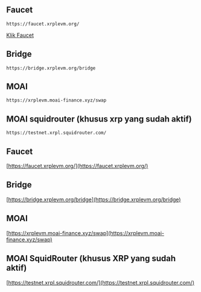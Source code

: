 ## Faucet
```
https://faucet.xrplevm.org/
```
<a href="https://faucet.xrplevm.org/" target="_blank">Klik Faucet</a>

## Bridge
```
https://bridge.xrplevm.org/bridge
```
## MOAI	
```
https://xrplevm.moai-finance.xyz/swap
```

## MOAI	squidrouter (khusus xrp yang sudah aktif)
```
https://testnet.xrpl.squidrouter.com/
```

## Faucet
[https://faucet.xrplevm.org/](https://faucet.xrplevm.org/)

## Bridge
[https://bridge.xrplevm.org/bridge](https://bridge.xrplevm.org/bridge)

## MOAI
[https://xrplevm.moai-finance.xyz/swap](https://xrplevm.moai-finance.xyz/swap)

## MOAI SquidRouter (khusus XRP yang sudah aktif)
[https://testnet.xrpl.squidrouter.com/](https://testnet.xrpl.squidrouter.com/)



